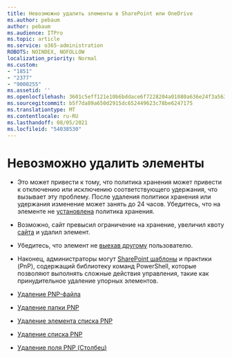 ```yaml
---
title: Невозможно удалить элементы в SharePoint или OneDrive
ms.author: pebaum
author: pebaum
ms.audience: ITPro
ms.topic: article
ms.service: o365-administration
ROBOTS: NOINDEX, NOFOLLOW
localization_priority: Normal
ms.custom:
- "1851"
- "2377"
- "9000255"
ms.assetid: ''
ms.openlocfilehash: 3601c5eff121e10b6bddace6f7228204a01080a636e24f3a56373fe8d469c799
ms.sourcegitcommit: b5f7da89a650d2915dc652449623c78be6247175
ms.translationtype: MT
ms.contentlocale: ru-RU
ms.lasthandoff: 08/05/2021
ms.locfileid: "54038530"
---
```

# <a name="unable-to-delete-items"></a>Невозможно удалить элементы

- Это может привести к тому, что политика хранения может привести к отключению или исключению соответствующего удержания, что вызывает эту проблему. После удаления политики хранения или удержания изменение может занять до 24 часов. Убедитесь, что на элементе не [установлена](https://docs.microsoft.com/microsoft-365/compliance/retention-policies) политика хранения.

- Возможно, сайт превысил ограничение на хранение, увеличил квоту [сайта](https://docs.microsoft.com/powershell/module/sharepoint-online/set-sposite?view=sharepoint-ps) и удалил элемент.

- Убедитесь, что элемент не [выехав другому](https://support.office.com/article/check-out-check-in-or-discard-changes-to-files-in-a-library-7e2c12a9-a874-4393-9511-1378a700f6de) пользователю.

- Наконец, администраторы могут [SharePoint шаблоны](https://docs.microsoft.com/powershell/sharepoint/sharepoint-pnp/sharepoint-pnp-cmdlets?view=sharepoint-ps#installation) и практики (PnP), содержащий библиотеку команд PowerShell, которые позволяют выполнять сложные действия управления, такие как принудительное удаление упорных элементов.
- [Удаление PNP-файла](https://docs.microsoft.com/powershell/module/sharepoint-pnp/remove-pnpfile?view=sharepoint-ps)
- [Удаление папки PNP](https://docs.microsoft.com/powershell/module/sharepoint-pnp/remove-pnpfolder?view=sharepoint-ps)
- [Удаление элемента списка PNP](https://docs.microsoft.com/powershell/module/sharepoint-pnp/remove-pnplistitem?view=sharepoint-ps)
- [Удаление списка PNP](https://docs.microsoft.com/powershell/module/sharepoint-pnp/remove-pnplist?view=sharepoint-ps)
- [Удаление поля PNP (Столбец)](https://docs.microsoft.com/powershell/module/sharepoint-pnp/remove-pnpfield?view=sharepoint-ps)